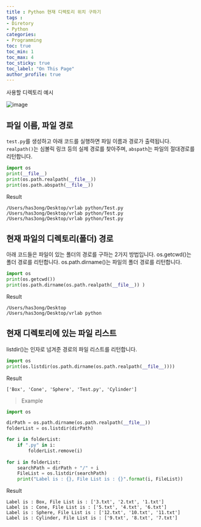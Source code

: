 ```yaml
---
title : Python 현재 디렉토리 위치 구하기
tags :
- Diretory
- Python
categories:
- Programming
toc: true
toc_min: 1
toc_max: 4
toc_sticky: true
toc_label: "On This Page"
author_profile: true
---
```


사용할 디렉토리 예시

![image](https://user-images.githubusercontent.com/44635266/69623016-7225dc00-1085-11ea-9705-0909aad53769.png)

## 파일 이름, 파일 경로

`test.py`를 생성하고 아래 코드를 실행하면 파일 이름과 경로가 출력됩니다. `realpath()`는 심볼릭 링크 등의 실제 경로를 찾아주며, `abspath`는 파일의 절대경로를 리턴합니다.

```python
import os
print(__file__)
print(os.path.realpath(__file__))
print(os.path.abspath(__file__))
```

Result

```
/Users/has3ong/Desktop/vrlab python/Test.py
/Users/has3ong/Desktop/vrlab python/Test.py
/Users/has3ong/Desktop/vrlab python/Test.py
```

## 현재 파일의 디렉토리(폴더) 경로

아래 코드들은 파일이 있는 폴더의 경로를 구하는 2가지 방법입니다. os.getcwd()는 폴더 경로를 리턴합니다. os.path.dirname()는 파일의 폴더 경로를 리턴합니다.

```python
import os
print(os.getcwd())
print(os.path.dirname(os.path.realpath(__file__)) )
```

Result

```
/Users/has3ong/Desktop
/Users/has3ong/Desktop/vrlab python
```

## 현재 디렉토리에 있는 파일 리스트

listdir()는 인자로 넘겨준 경로의 파일 리스트를 리턴합니다.

```python
import os
print(os.listdir(os.path.dirname(os.path.realpath(__file__))))
```

Result

```
['Box', 'Cone', 'Sphere', 'Test.py', 'Cylinder']
```

> Example

```python
import os

dirPath = os.path.dirname(os.path.realpath(__file__)) 
folderList = os.listdir(dirPath)

for i in folderList:
    if ".py" in i:
        folderList.remove(i)
        
for i in folderList:
    searchPath = dirPath + "/" + i
    FileList = os.listdir(searchPath)
    print("Label is : {}, File List is : {}".format(i, FileList))
```

Result

```
Label is : Box, File List is : ['3.txt', '2.txt', '1.txt']
Label is : Cone, File List is : ['5.txt', '4.txt', '6.txt']
Label is : Sphere, File List is : ['12.txt', '10.txt', '11.txt']
Label is : Cylinder, File List is : ['9.txt', '8.txt', '7.txt']
```